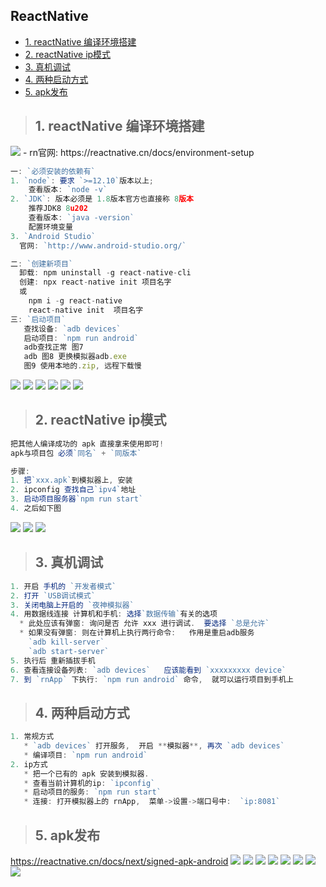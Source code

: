## ReactNative
- [1. reactNative 编译环境搭建](#1)
- [2. reactNative ip模式](#2)
- [3. 真机调试](#3)
- [4. 两种启动方式](#4)
- [5. apk发布](#5)

><h2 id='1'>1. reactNative 编译环境搭建</h2>
<img src='img/03_13.png'/>
- rn官网: https://reactnative.cn/docs/environment-setup

```jsx
一: `必须安装的依赖有`
1. `node`: 要求 `>=12.10`版本以上;  
    查看版本: `node -v`
2. `JDK`: 版本必须是 1.8版本官方也直接称 8版本
    推荐JDK8 8u202
    查看版本: `java -version`
    配置环境变量
3. `Android Studio`
  官网: `http://www.android-studio.org/`

二: `创建新项目` 
  卸载: npm uninstall -g react-native-cli
  创建: npx react-native init 项目名字
  或
    npm i -g react-native
    react-native init  项目名字
三: `启动项目`
   查找设备: `adb devices`
   启动项目: `npm run android`
   adb查找正常 图7
   adb 图8 更换模拟器adb.exe
   图9 使用本地的.zip, 远程下载慢
```
<img src='img/03_4.png'/>
<img src='img/03_5.png'/>
<img src='img/03_6.png'/>
<img src='img/03_7.png'/>
<img src='img/03_8.png'/>
<img src='img/03_9.png'/>

><h2 id='2'>2. reactNative ip模式</h2>
```js
把其他人编译成功的 apk 直接拿来使用即可!
apk与项目包 必须`同名` + `同版本`

步骤:
1. 把`xxx.apk`到模拟器上, 安装
2. ipconfig 查找自己`ipv4`地址
3. 启动项目服务器`npm run start`
4. 之后如下图
```
<img src='img/03_10.png'/>
<img src='img/03_11.png'/>
<img src='img/03_12.png'/>

><h2 id='3'>3. 真机调试</h2>
```jsx
1. 开启 手机的 `开发者模式`
2. 打开 `USB调试模式`
3. 关闭电脑上开启的 `夜神模拟器`
4. 用数据线连接 计算机和手机: 选择`数据传输`有关的选项
  * 此处应该有弹窗: 询问是否 允许 xxx 进行调试.  要选择 `总是允许`
  * 如果没有弹窗: 则在计算机上执行两行命令:   作用是重启adb服务
    `adb kill-server`
    `adb start-server`
5. 执行后 重新插拔手机
6. 查看连接设备列表: `adb devices`   应该能看到 `xxxxxxxxx device`
7. 到 `rnApp` 下执行: `npm run android` 命令,  就可以运行项目到手机上

```

><h2 id='4'>4. 两种启动方式</h2>
```js
1. 常规方式
   * `adb devices` 打开服务,  开启 **模拟器**, 再次 `adb devices`
   * 编译项目: `npm run android`
2. ip方式
   * 把一个已有的 apk 安装到模拟器.
   * 查看当前计算机的ip: `ipconfig`
   * 启动项目的服务: `npm run start`
   * 连接: 打开模拟器上的 rnApp,  菜单->设置->端口号中:  `ip:8081`
```
><h2 id='5'>5. apk发布</h2>
https://reactnative.cn/docs/next/signed-apk-android
<img src='./img/03_14.jpg'>
<img src='./img/03_15.jpg'>
<img src='./img/03_16.jpg'>
<img src='./img/03_17.jpg'>
<img src='./img/03_18.jpg'>
<img src='./img/03_19.jpg'>
<img src='./img/03_20.jpg'>
<img src='./img/03_21.jpg'>

